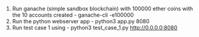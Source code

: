 1. Run ganache (simple sandbox blockchain) with 100000 ether coins with the 10 accounts created - ganache-cli -e100000
2. Run the python webserver app - python3 app.py 8080
3. Run test case 1 using - python3 test_case_1.py http://0.0.0.0:8080
